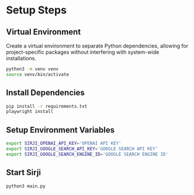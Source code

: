 # Setup Steps

## Virtual Environment

Create a virtual environment to separate Python dependencies, allowing for project-specific packages without interfering with system-wide installations.

```zsh
python3 -m venv venv
source venv/bin/activate
```

## Install Dependencies

```zsh
pip install -r requirements.txt
playwright install
```

## Setup Environment Variables

```zsh
export SIRJI_OPENAI_API_KEY='OPENAI API KEY'
export SIRJI_GOOGLE_SEARCH_API_KEY='GOOGLE SEARCH API KEY'
export SIRJI_GOOGLE_SEARCH_ENGINE_ID='GOOGLE SEARCH ENGINE ID'
```

## Start Sirji

```zsh
python3 main.py
```
